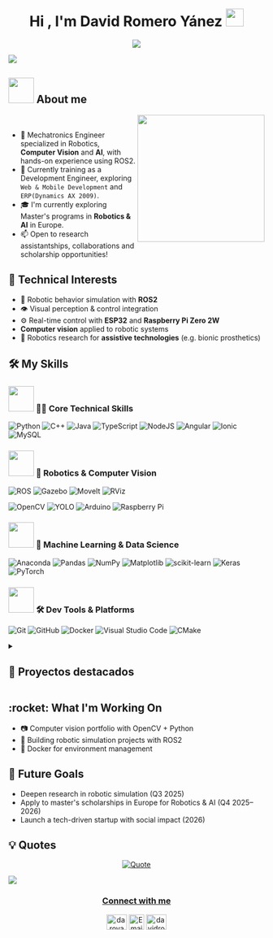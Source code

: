 <!--## Hi there 👋, this is my readme to presentation myself -->
<!-- Introduction -->
<h1 align="center">Hi , I'm David Romero Yánez <img src="https://media.giphy.com/media/hvRJCLFzcasrR4ia7z/giphy.gif" width="35"></h1>
<p align="center">
  <a href="https://github.com/DenverCoder1/readme-typing-svg"><img src="https://readme-typing-svg.herokuapp.com?font=Time+New+Roman&color=%23C8BE25&size=25&center=true&vCenter=true&width=600&height=100&lines=Mechatronics+Engineer;Developer+Trainee;Robotics+and+ROS+Enthusiast;Computer+Vision;Always+learning+new+things"></a>
</p>
<img src="https://user-images.githubusercontent.com/73097560/115834477-dbab4500-a447-11eb-908a-139a6edaec5c.gif">
<!-- TODO: Cambiar Gifs, poner imagenes en una carpeta y cargarlas desde ahí,----------------------------------------------------------------------- -->
<!-- About me -->

## <picture><img src = "https://github.com/7oSkaaa/7oSkaaa/blob/main/Images/about_me.gif?raw=true" width = 50px></picture> About me
<picture> <img align="right" src="https://github.com/7oSkaaa/7oSkaaa/blob/main/Images/Right_Side.gif?raw=true" width = 250px></picture>
<br>
- :robot: Mechatronics Engineer specialized in Robotics, **Computer Vision** and **AI**, with hands-on experience using ROS2.
- :rocket: Currently training as a Development Engineer, exploring ``Web & Mobile Development`` and ``ERP(Dynamics AX 2009)``.  
- :mortar_board: I'm currently exploring Master's programs in **Robotics & AI** in Europe. 
- :mailbox: Open to research assistantships, collaborations and scholarship opportunities!
<!-- - :link: You can check out MY RESUME and MY PROJECTS (← actualiza con tus enlaces si los tienes). -->


<!-- ----------------------------------------------------------------------- -->
<!-- Intereses -->
<h2>🔬 Technical Interests</h2>

- :robot: Robotic behavior simulation with **ROS2**
- :eye: Visual perception & control integration
- :gear: Real-time control with **ESP32** and **Raspberry Pi Zero 2W**
- **Computer vision** applied to robotic systems
- :brain: Robotics research for **assistive technologies** (e.g. bionic prosthetics)


<!-- ----------------------------------------------------------------------- -->
<!-- Skills -->
## 🛠️ My Skills
### <picture> <img src = "https://github.com/7oSkaaa/7oSkaaa/blob/main/Images/Programming_Languages.gif?raw=true" width = 50px>  </picture> 👨‍💻 Core Technical Skills
<p align="center">
	
</p>

![Python](https://img.shields.io/badge/python-3670A0?style=for-the-badge&logo=python&logoColor=ffdd54)
![C++](https://img.shields.io/badge/c++-%2300599C.svg?style=for-the-badge&logo=c%2B%2B&logoColor=white)
![Java](https://img.shields.io/badge/java-%23ED8B00.svg?style=for-the-badge&logo=openjdk&logoColor=white)
![TypeScript](https://img.shields.io/badge/typescript-%23007ACC.svg?style=for-the-badge&logo=typescript&logoColor=white)
![NodeJS](https://img.shields.io/badge/node.js-6DA55F?style=for-the-badge&logo=node.js&logoColor=white)
![Angular](https://img.shields.io/badge/angular-%23DD0031.svg?style=for-the-badge&logo=angular&logoColor=white)
![Ionic](https://img.shields.io/badge/Ionic-%233880FF.svg?style=for-the-badge&logo=Ionic&logoColor=white)
![MySQL](https://img.shields.io/badge/mysql-4479A1.svg?style=for-the-badge&logo=mysql&logoColor=white)


<!-- Robotic and CV -->
 ### <picture> <img src = "https://github.com/7oSkaaa/7oSkaaa/blob/main/Images/CP_PS.gif?raw=true" width = 50px>  </picture> 🤖 Robotics & Computer Vision
<p align="center">
	
</p>

![ROS](https://img.shields.io/badge/ros-%230A0FF9.svg?style=for-the-badge&logo=ros&logoColor=white)
![Gazebo](https://img.shields.io/badge/Gazebo-2D3A4E?style=for-the-badge&logo=Open%20Robotics&logoColor=white)
![MoveIt](https://img.shields.io/badge/MoveIt-00BFFF?style=for-the-badge&logo=Open%20Robotics&logoColor=white)
![RViz](https://img.shields.io/badge/RViz-CC0000?style=for-the-badge&logo=Open%20Robotics&logoColor=white)

![OpenCV](https://img.shields.io/badge/OpenCV-5C3EE8?style=for-the-badge&logo=opencv&logoColor=white)
![YOLO](https://img.shields.io/badge/YOLO-000000?style=for-the-badge&logo=YOLO&logoColor=white)
![Arduino](https://img.shields.io/badge/-Arduino-00979D?style=for-the-badge&logo=Arduino&logoColor=white)
![Raspberry Pi](https://img.shields.io/badge/-Raspberry_Pi-C51A4A?style=for-the-badge&logo=Raspberry-Pi)


<!-- ML & Data Science -->
### <picture> <img src = "https://github.com/7oSkaaa/7oSkaaa/blob/main/Images/Front_End.gif?raw=true" width = 50px>  </picture> 🧠 Machine Learning & Data Science
<p align="center"> 

</p>

![Anaconda](https://img.shields.io/badge/Anaconda-%2344A833.svg?style=for-the-badge&logo=anaconda&logoColor=white)
![Pandas](https://img.shields.io/badge/pandas-%23150458.svg?style=for-the-badge&logo=pandas&logoColor=white)
![NumPy](https://img.shields.io/badge/numpy-%23013243.svg?style=for-the-badge&logo=numpy&logoColor=white)
![Matplotlib](https://img.shields.io/badge/Matplotlib-%23ffffff.svg?style=for-the-badge&logo=Matplotlib&logoColor=black)
![scikit-learn](https://img.shields.io/badge/scikit--learn-%23F7931E.svg?style=for-the-badge&logo=scikit-learn&logoColor=white)
![Keras](https://img.shields.io/badge/Keras-%23D00000.svg?style=for-the-badge&logo=Keras&logoColor=white)
![PyTorch](https://img.shields.io/badge/PyTorch-%23EE4C2C.svg?style=for-the-badge&logo=PyTorch&logoColor=white)


<!-- Dev Tools & Platforms -->
### <picture> <img src = "https://github.com/7oSkaaa/7oSkaaa/blob/main/Images/Software_Tools.gif?raw=true" width = 50px>  </picture> 🛠️ Dev Tools & Platforms
<p align="center">
  
</p>

![Git](https://img.shields.io/badge/git-%23F05033.svg?style=for-the-badge&logo=git&logoColor=white)
![GitHub](https://img.shields.io/badge/github-%23121011.svg?style=for-the-badge&logo=github&logoColor=white)
![Docker](https://img.shields.io/badge/docker-%230db7ed.svg?style=for-the-badge&logo=docker&logoColor=white)
![Visual Studio Code](https://img.shields.io/badge/Visual%20Studio%20Code-0078d7.svg?style=for-the-badge&logo=visual-studio-code&logoColor=white)
![CMake](https://img.shields.io/badge/CMake-%23008FBA.svg?style=for-the-badge&logo=cmake&logoColor=white)


<!-- TODO: Tratar de poner una tabla y que mande a repos con más detalle  ----------------------------------------------------------------------- -->
<!-- Proyectos -->
<details><summary><h2>🚧 Proyectos destacados</h2></summary>

- :robot: **Optimización de robot para robótica de enjambre con seguimiento de trayectorias**  
  Opitimización del diseño mecánico y electrónico e implementacion de un sistema de seguimiento de trayectoria capaz de detectar múltiples robots con marcadores ArUco mediante una camara Intel Realsense de profundidad.
- :mechanical_arm: **Prótesis biónica infantil**  
  Diseño y prueba de una prótesis funcional orientada a niños, con posible integración futura de visión artificial.
- :iphone: **App de control de gastos personalizada**  
  Herramienta sencilla para visualizar y planificar finanzas personales con interfaz adaptable.
</details>


<!-- ----------------------------------------------------------------------- -->
<!-- Learning -->
<h2>:rocket: What I'm Working On</h2>

- :camera: Computer vision portfolio with OpenCV + Python
- :robot: Building robotic simulation projects with ROS2 
- :whale2: Docker for environment management
<!--
- Computer Vision con Python y OpenCV
- Machine Learning aplicado a percepción robótica
- Docker para gestión de entornos de desarrollo y despliegue
- Proyectos con bajo consumo de recursos computacionales -->

<!-- ----------------------------------------------------------------------- -->
<!-- Objetivos -->
<h2>🎯 Future Goals</h2>

- Deepen research in robotic simulation (Q3 2025)
- Apply to master's scholarships in Europe for Robotics & AI (Q4 2025–2026)  
- Launch a tech-driven startup with social impact (2026)
<!-- 
Publicar un paper en un congreso de robótica (IROS, ICRA, etc.)
Contribuir activamente a proyectos open-source con ROS2 o IA
Obtener certificaciones técnicas (ej. ROS2, NVIDIA Jetson AI, Docker)
Dominar herramientas de simulación como Gazebo, Webots o Isaac Sim
Aprender Rust o C++ moderno para robótica en tiempo real
-->


<!-- ----------------------------------------------------------------------- -->
<!-- QUOTE -->
<h2>💡 Quotes</h2>
<p align = "center">
	<a href="https://github.com/piyushsuthar/github-readme-quotes"> <img alt = "Quote" src="https://quotes-github-readme.vercel.app/api?type=horizontal&theme=tokyonight&animation=grow_out_in&quoteCategory=programming"></p>


<!-- ----------------------------------------------------------------------- -->
<!-- Connect -->
<img src="https://user-images.githubusercontent.com/73097560/115834477-dbab4500-a447-11eb-908a-139a6edaec5c.gif">

<div align="center">
<h3>Connect with me</h3>
<p>
<a href="https://linkedin.com/in/daroyane" target="blank">
	<img align="center" src="https://raw.githubusercontent.com/rahuldkjain/github-profile-readme-generator/master/src/images/icons/Social/linked-in-alt.svg" alt="daroyane" height="30" width="40" /></a>
<!-- <a href="https://kaggle.com/anirudhrai693" target="blank"><img align="center" src="https://raw.githubusercontent.com/rahuldkjain/github-profile-readme-generator/master/src/images/icons/Social/kaggle.svg" alt="anirudhrai693" height="30" width="40" /></a> -->
<a href="mailto:daroyane@espol.edu.ec" target="outlook">
	<img align="center" src="https://cdn0.iconfinder.com/data/icons/logos-microsoft-office-365/128/Microsoft_Office-07-512.png" alt="Email" width="30" height="30"></a>
<a href="https://instagram.com/davidromeroy" target="blank">
	<img align="center" src="https://raw.githubusercontent.com/rahuldkjain/github-profile-readme-generator/master/src/images/icons/Social/instagram.svg" alt="davidromeroy" height="30" width="40" /></a>
</p>
</div>

<!--
<div align="center">
<h3>Connect with me</h3><br>
<a href="https://www.linkedin.com/in/daroyane" target="_blank"><img src="https://img.shields.io/badge/LinkedIn-%230077B5.svg?&style=flat-square&logo=linkedin&logoColor=white" alt="LinkedIn"></a>
<a href="https://www.instagram.com/davidromeroy" target="_blank"><img src="https://img.shields.io/badge/Instagram-%23E4405F.svg?&style=flat-square&logo=instagram&logoColor=white" alt="Instagram"></a>
<a href="https://open.spotify.com/user/0170agi99s5hh187g7mtz245b" target="_blank"><img src="https://img.shields.io/badge/Spotify-%231ED760.svg?&style=flat-square&logo=spotify&logoColor=white" alt="Spotify"></a>
</div>  -->


<!-- ----------------------------------------------------------------------- -->
<!-- ESTADISTIC
<h3>My GitHub Stats</h3>

<img align="center" src="https://github-readme-stats.vercel.app/api?username=davidromeroy&include_all_commits=true&count_private=true&show_icons=true&line_height=20&title_color=7A7ADB&icon_color=2234AE&text_color=D3D3D3&bg_color=0,000000,130F40" alt="davidromeroy's Github Stats">
<p><img src="https://github-readme-stats.vercel.app/api/top-langs?username=davidromeroy&show_icons=true&theme=dark&locale=en&layout=compact" alt="davidromeroy" /></p>
  <img  align="center"  src="https://github-readme-stats.anuraghazra1.vercel.app/api/top-langs/?username=davidromeroy&theme=dark&hide_border=false&no-bg=true&no-frame=true&langs_count=10"/>
-->

<!-- ----------------------------------------------------------------------- -->
<!-- Education
![Duolingo](https://img.shields.io/badge/Duolingo-%234DC730.svg?style=for-the-badge&logo=Duolingo&logoColor=white)
![Udemy](https://img.shields.io/badge/Udemy-A435F0?style=for-the-badge&logo=Udemy&logoColor=white)
![FreeCodeCamp](https://img.shields.io/badge/Freecodecamp-%23123.svg?&style=for-the-badge&logo=freecodecamp&logoColor=green)
![Codecademy](https://img.shields.io/badge/Codecademy-FFF0E5?style=for-the-badge&logo=codecademy&logoColor=1F243A)
![BuyMeACoffee](https://img.shields.io/badge/Buy%20Me%20a%20Coffee-ffdd00?style=for-the-badge&logo=buy-me-a-coffee&logoColor=black)
-->






<!-- ----------------------------------------------------------------------- -->
<!-- OLD 
# 👋 ¡Hola! Soy David

Soy **Ingeniero Mecatrónico especializado en Robótica**, con enfoque en **visión por computadora**, **inteligencia artificial** y **sistemas robóticos con ROS2**. Me apasiona entender la tecnología desde distintos ángulos, lo que me permite abordar problemas complejos con una mirada integral.

🎯 Actualmente trabajo como **Ingeniero de Desarrollo en entrenamiento**, profundizando en herramientas como Dynamics AX 2009, desarrollo web y móvil, mientras refuerzo mis bases en robótica e inteligencia artificial.

---

## 🧠 Intereses técnicos

- Visión por computadora aplicada a robótica
- ROS2 y simulación de comportamientos robóticos
- Control inteligente en tiempo real con dispositivos como ESP32 y Raspberry Pi Zero 2W
- Integración entre percepción visual y control robótico
- Investigación en robótica con fines sociales (como prótesis biónicas, entre otros)

---

## 🛠 Tecnologías y herramientas

**Lenguajes:** Python | C++ | TypeScript | SQL | HTML/CSS  
**Frameworks y herramientas:** OpenCV | ROS2 | Git | Docker (en proceso) | PostgreSQL | MySQL  
**Plataformas embebidas:** ESP32 | Raspberry Pi Zero 2W | Arduino

---

## 🚧 Proyectos destacados

- 🤖 **Optimización de robot para robótica de enjambre con seguimiento de trayectorias**  
  Opitimización del diseño mecánico y electrónico e implementacion de un sistema de seguimiento de trayectoria capaz de detectar múltiples robots con marcadores ArUco mediante una camara Intel Realsense de profundidad.

- 🦾 **Prótesis biónica infantil**  
  Diseño y prueba de una prótesis funcional orientada a niños, con posible integración futura de visión artificial.

- 📱 **App de control de gastos personalizada**  
  Herramienta sencilla para visualizar y planificar finanzas personales con interfaz adaptable.

---

## 📈 Actualmente aprendiendo

- Computer Vision con Python y OpenCV
- Machine Learning aplicado a percepción robótica
- Docker para gestión de entornos de desarrollo y despliegue
- Proyectos con bajo consumo de recursos computacionales

---

## 🎯 Objetivos a futuro

- Continuar en el área de investigación y simulación robótica
- Aplicar a becas de maestría en Europa (con interés especial en robótica e IA)
- Desarrollar un proyecto propio (startup) con impacto tecnológico y social

---

> 💡 *“La mejor forma de predecir el futuro es inventarlo.”*  
> — Alan Kay

---

## 📫 Contacto

- ✉️ daroyane@espol.edu.ec
- 💼 [LinkedIn](https://www.linkedin.com/in/daroyane)
<!-- - 🌐 [Portafolio (en desarrollo)](https://tuweb.dev) -->
